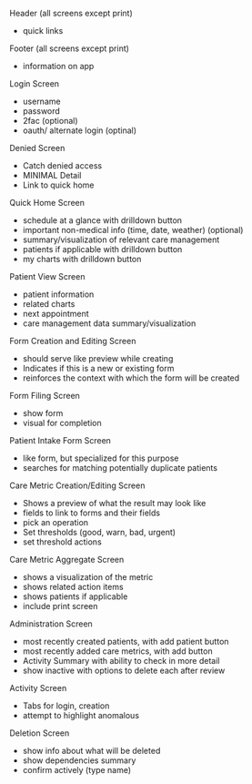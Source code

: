 Header (all screens except print)
- quick links

Footer (all screens except print)
- information on app

Login Screen
- username
- password
- 2fac (optional)
- oauth/ alternate login (optinal)

Denied Screen
- Catch denied access
- MINIMAL Detail
- Link to quick home

Quick Home Screen
- schedule at a glance with drilldown button
- important non-medical info (time, date, weather) (optional)
- summary/visualization of relevant care management
- patients if applicable with drilldown button
- my charts with drilldown button

Patient View Screen
- patient information
- related charts
- next appointment
- care management data summary/visualization

Form Creation and Editing Screen
- should serve like preview while creating
- Indicates if this is a new or existing form
- reinforces the context with which the form will be created

Form Filing Screen
- show form
- visual for completion

Patient Intake Form Screen
- like form, but specialized for this purpose
- searches for matching potentially duplicate patients

Care Metric Creation/Editing Screen
- Shows a preview of what the result may look like
- fields to link to forms and their fields
- pick an operation
- Set thresholds (good, warn, bad, urgent)
- set threshold actions

Care Metric Aggregate Screen
- shows a visualization of the metric
- shows related action items
- shows patients if applicable
- include print screen

Administration Screen
- most recently created patients, with add patient button
- most recently added care metrics, with add button
- Activity Summary with ability to check in more detail
- show inactive with options to delete each after review

Activity Screen
- Tabs for login, creation
- attempt to highlight anomalous

Deletion Screen
- show info about what will be deleted
- show dependencies summary
- confirm actively (type name)
